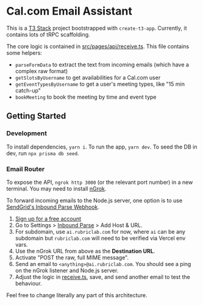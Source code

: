 # Cal.com Email Assistant

This is a [T3 Stack](https://create.t3.gg/) project bootstrapped with `create-t3-app`. Currently, it contains lots of tRPC scaffolding.

The core logic is contained in [src/pages/api/receive.ts](https://github.com/RubricLab/cal-email-ai/blob/main/src/pages/api/receive.ts). This file contains some helpers:

- `parseFormData` to extract the text from incoming emails (which have a complex raw format)
- `getSlotsByUsername` to get availabilities for a Cal.com user
- `getEventTypesByUsername` to get a user's meeting types, like "15 min catch-up"
- `bookMeeting` to book the meeting by time and event type

## Getting Started

### Development

To install dependencies, `yarn i`. To run the app, `yarn dev`. To seed the DB in dev, run `npx prisma db seed`.

### Email Router

To expose the API, `ngrok http 3000` (or the relevant port number) in a new terminal. You may need to install [nGrok](https://ngrok.com/).

To forward incoming emails to the Node.js server, one option is to use [SendGrid's Inbound Parse Webhook](https://docs.sendgrid.com/for-developers/parsing-email/setting-up-the-inbound-parse-webhook).

1. [Sign up for a free account](https://signup.sendgrid.com/)
2. Go to Settings > [Inbound Parse](https://app.sendgrid.com/settings/parse) > Add Host & URL.
3. For subdomain, use `ai.rubriclab.com` for now, where `ai` can be any subdomain but `rubriclab.com` will need to be verified via Vercel env vars.
4. Use the nGrok URL from above as the **Destination URL**.
5. Activate "POST the raw, full MIME message".
6. Send an email to `<anything>@ai.rubriclab.com`. You should see a ping on the nGrok listener and Node.js server.
7. Adjust the logic in [receive.ts](https://github.com/RubricLab/cal-email-ai/blob/main/src/pages/api/receive.ts), save, and send another email to test the behaviour.

Feel free to change literally any part of this architecture.
